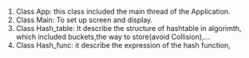 1. Class App: this class included the main thread of the Application. 
2. Class Main: To set up screen and display.
3. Class Hash_table: It describe the structure of hashtable in algorimth, which included buckets,the way to store(avoid Collision),...
4. Class Hash_func: it describe the expression of the hash function, 